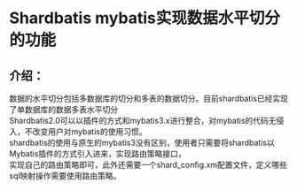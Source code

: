 # Shardbatis  mybatis实现数据水平切分的功能

## 介绍：
数据的水平切分包括多数据库的切分和多表的数据切分。目前shardbatis已经实现了单数据库的数据多表水平切分<br>
Shardbatis2.0可以以插件的方式和mybatis3.x进行整合，对mybatis的代码无侵入，不改变用户对mybatis的使用习惯。<br>
shardbatis的使用与原生的mybatis3没有区别，使用者只需要将shardbatis以Mybatis插件的方式引入进来，实现路由策略接口，<br>
实现自己的路由策略即可，此外还需要一个shard_config.xm配置文件，定义哪些sql映射操作需要使用路由策略。<br/>
